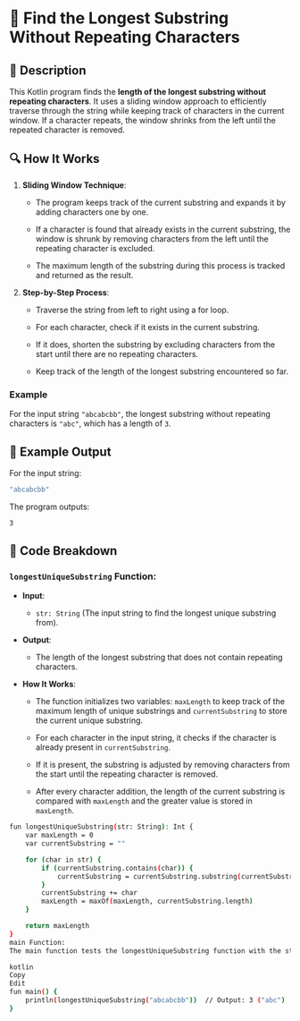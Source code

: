 # 📌 Find the Longest Substring Without Repeating Characters

## 🚀 Description
This Kotlin program finds the **length of the longest substring without repeating characters**. 
It uses a sliding window approach to efficiently traverse through the string while keeping track of characters in the current window. 
If a character repeats, the window shrinks from the left until the repeated character is removed.

## 🔍 How It Works
1. **Sliding Window Technique**:

     - The program keeps track of the current substring and expands it by adding characters one by one.

     - If a character is found that already exists in the current substring, the window is shrunk by removing characters from the left until the repeating character is excluded.

     - The maximum length of the substring during this process is tracked and returned as the result.

2. **Step-by-Step Process**:

     - Traverse the string from left to right using a for loop.

     - For each character, check if it exists in the current substring.

     - If it does, shorten the substring by excluding characters from the start until there are no repeating characters.

     - Keep track of the length of the longest substring encountered so far.

### Example
For the input string `"abcabcbb"`, the longest substring without repeating characters is `"abc"`, which has a length of `3`.

## 🎯 Example Output
For the input string:
```sh
"abcabcbb"
```
The program outputs:
```sh
3
```
## 📂 Code Breakdown
### `longestUniqueSubstring` Function:
- **Input**:

   - `str: String` (The input string to find the longest unique substring from).

- **Output**:

   - The length of the longest substring that does not contain repeating characters.

- **How It Works**:

   - The function initializes two variables: `maxLength` to keep track of the maximum length of unique substrings and `currentSubstring` to store the current unique substring.

   - For each character in the input string, it checks if the character is already present in `currentSubstring`.

   - If it is present, the substring is adjusted by removing characters from the start until the repeating character is removed.

   - After every character addition, the length of the current substring is compared with `maxLength` and the greater value is stored in `maxLength`.
```sh
fun longestUniqueSubstring(str: String): Int {
    var maxLength = 0
    var currentSubstring = ""

    for (char in str) {
        if (currentSubstring.contains(char)) {
            currentSubstring = currentSubstring.substring(currentSubstring.indexOf(char) + 1)
        }
        currentSubstring += char
        maxLength = maxOf(maxLength, currentSubstring.length)
    }

    return maxLength
}
main Function:
The main function tests the longestUniqueSubstring function with the string "abcabcbb" and prints the result.

kotlin
Copy
Edit
fun main() {
    println(longestUniqueSubstring("abcabcbb"))  // Output: 3 ("abc")
}
```
